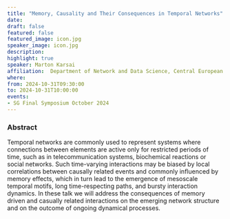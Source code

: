 ```yaml
---
title: "Memory, Causality and Their Consequences in Temporal Networks"
date:
draft: false
featured: false
featured_image: icon.jpg
speaker_image: icon.jpg
description:
highlight: true
speaker: Marton Karsai
affiliation:  Department of Network and Data Science, Central European University Vienna (Austria) 
where:
from: 2024-10-31T09:30:00
to: 2024-10-31T10:00:00
events:
- SG Final Symposium October 2024 
---
```



### Abstract 

Temporal networks are commonly used to represent systems
where connections between elements are active only for
restricted periods of time, such as in telecommunication
systems, biochemical reactions or social networks. Such
time-varying interactions may be biased by local
correlations between causally related events and commonly
influenced by memory effects, which in turn lead to the
emergence of mesoscale temporal motifs, long time-respecting
paths, and bursty interaction dynamics. In these talk we
will address the consequences of memory driven and casually
related interactions on the emerging network structure and
on the outcome of ongoing dynamical processes.
